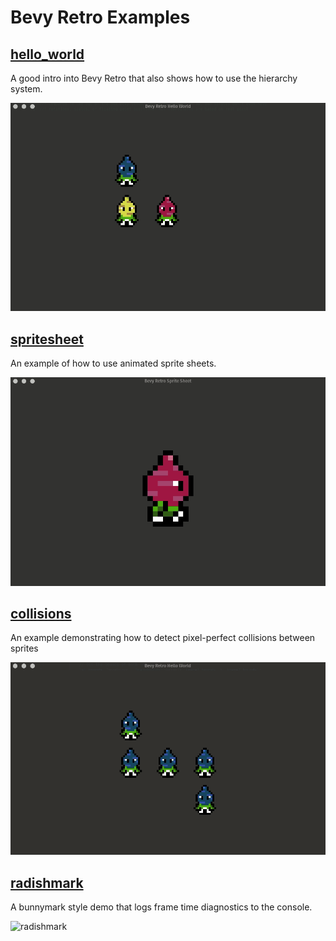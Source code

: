 # Bevy Retro Examples

## [hello_world]

A good intro into Bevy Retro that also shows how to use the hierarchy system.

![hello_world](./screenshots/hello_world.gif)

[hello_world]: ./hello_world.rs

## [spritesheet]

An example of how to use animated sprite sheets.

![spritesheet](./screenshots/spritesheet.gif)

[spritesheet]: ./spritesheet.rs

## [collisions]

An example demonstrating how to detect pixel-perfect collisions between sprites

![collisions](./screenshots/collisions.gif)

[collisions]: ./collisions.rs

## [radishmark]

A bunnymark style demo that logs frame time diagnostics to the console.

![radishmark](./screenshots/radishmark.gif)

[radishmark]: ./radishmark.rs
